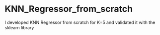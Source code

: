 # KNN_Regressor_from_scratch
I developed KNN Regressor from scratch for K=5 and validated it with the sklearn library
